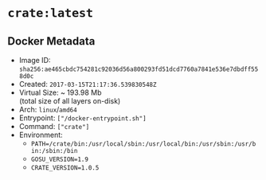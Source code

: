 # `crate:latest`

## Docker Metadata

- Image ID: `sha256:ae465cbdc754281c92036d56a800293fd51dcd7760a7841e536e7dbdff558d0c`
- Created: `2017-03-15T21:17:36.539830548Z`
- Virtual Size: ~ 193.98 Mb  
  (total size of all layers on-disk)
- Arch: `linux`/`amd64`
- Entrypoint: `["/docker-entrypoint.sh"]`
- Command: `["crate"]`
- Environment:
  - `PATH=/crate/bin:/usr/local/sbin:/usr/local/bin:/usr/sbin:/usr/bin:/sbin:/bin`
  - `GOSU_VERSION=1.9`
  - `CRATE_VERSION=1.0.5`
